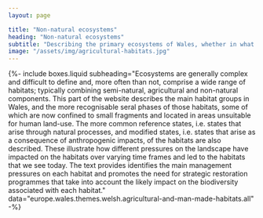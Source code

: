 ```yaml
---
layout: page

title: "Non-natural ecosystems"
heading: "Non-natural ecosystems"
subtitle: "Describing the primary ecosystems of Wales, whether in what is termed a reference (relatively intact and undisturbed) state and modified state, primarily through human activities."
image: "/assets/img/agricultural-habitats.jpg"
---
```


{%-
include boxes.liquid
subheading="Ecosystems are generally complex and difficult to define and, more often than not, comprise a wide range of habitats; typically combining semi-natural, agricultural and non-natural components. This part of the website describes the main habitat groups in Wales, and the more recognisable seral phases of those habitats, some of which are now confined to small fragments and located in areas unsuitable for human land-use. The more common reference states, i.e. states that arise through natural processes, and modified states, i.e. states that arise as a consequence of anthropogenic impacts, of the habitats are also described. These illustrate how different pressures on the landscape have impacted on the habitats over varying time frames and led to the habitats that we see today. The text provides identifies the main management pressures on each habitat and promotes the need for strategic restoration programmes that take into account the likely impact on the biodiversity associated with each habitat."
data="europe.wales.themes.welsh.agricultural-and-man-made-habitats.all"
-%}
